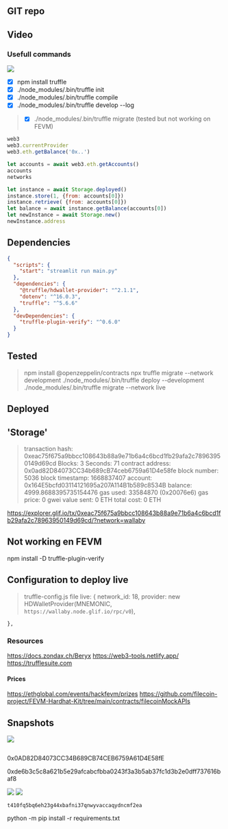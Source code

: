 

## GIT repo 

## Video 

### Usefull commands
![](https://i.imgur.com/NrQRoYS.png)

- [x] npm install truffle
- [x] ./node_modules/.bin/truffle init
- [x] ./node_modules/.bin/truffle compile
- [x] ./node_modules/.bin/truffle develop --log
> - [x] ./node_modules/.bin/truffle migrate (tested but not working on FEVM)

```javascript
web3
web3.currentProvider
web3.eth.getBalance('0x..')

let accounts = await web3.eth.getAccounts()
accounts
networks

let instance = await Storage.deployed()
instance.store(1, {from: accounts[0]})
instance.retrieve( {from: accounts[0]})
let balance = await instance.getBalance(accounts[0])
let newInstance = await Storage.new()
newInstance.address


```

## Dependencies

```json
{
  "scripts": {
    "start": "streamlit run main.py"
  },
  "dependencies": {
    "@truffle/hdwallet-provider": "^2.1.1",
    "dotenv": "^16.0.3",
    "truffle": "^5.6.6"
  },
  "devDependencies": {
    "truffle-plugin-verify": "^0.6.0"
  }
}

```
## Tested

>npm install @openzeppelin/contracts
>npx truffle migrate --network development
>./node_modules/.bin/truffle deploy --development
>./node_modules/.bin/truffle  migrate --network live

## Deployed

'Storage'
   -------------------
   > transaction hash:    0xeac75f675a9bbcc108643b88a9e71b6a4c6bcd1fb29afa2c78963950149d69cd
   > Blocks: 3            Seconds: 71
   > contract address:    0x0ad82D84073CC34b689cB74ceb6759a61D4e58fe
   > block number:        5036
   > block timestamp:     1668837407
   > account:             0x164E5bcfd03114121695a207A114B1b589c8534B
   > balance:             4999.8688395735154476
   > gas used:            33584870 (0x20076e6)
   > gas price:           0 gwei
   > value sent:          0 ETH
   > total cost:          0 ETH


   https://explorer.glif.io/tx/0xeac75f675a9bbcc108643b88a9e71b6a4c6bcd1fb29afa2c78963950149d69cd/?network=wallaby


##  Not working en FEVM
npm install -D truffle-plugin-verify

## Configuration to deploy live
> truffle-config.js file
   live: {
      network_id: 18, 
      provider:   new HDWalletProvider(MNEMONIC, `https://wallaby.node.glif.io/rpc/v0`),

    },

### Resources



https://docs.zondax.ch/Beryx
https://web3-tools.netlify.app/
https://trufflesuite.com

#### Prices

https://ethglobal.com/events/hackfevm/prizes 
https://github.com/filecoin-project/FEVM-Hardhat-Kit/tree/main/contracts/filecoinMockAPIs

## Snapshots
![](https://i.imgur.com/OiLdCB8.png)


```

```
0x0AD82D84073CC34B689CB74CEB6759A61D4E58fE

0xde6b3c5c8a621b5e29afcabcfbba0243f3a3b5ab37fc1d3b2e0dff737616baf8

![](https://i.imgur.com/wwRdmmA.png)
![](https://i.imgur.com/PglWkbO.png)


`t410fq5bq6eh23g44xbafni37qnwyvaccaqydncmf2ea`




python -m pip install -r requirements.txt